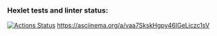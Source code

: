 ### Hexlet tests and linter status:
[![Actions Status](https://github.com/greek-n-chic/frontend-project-44/actions/workflows/hexlet-check.yml/badge.svg)](https://github.com/greek-n-chic/frontend-project-44/actions)
https://asciinema.org/a/vaa7SkskHgpy46IGeLiczc1sV